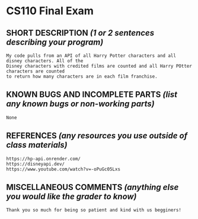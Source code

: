 # CS110 Final Exam

## SHORT DESCRIPTION *(1 or 2 sentences describing your program)*
    My code pulls from an API of all Harry Potter characters and all disney characters. All of the 
    Disney characters with credited films are counted and all Harry POtter characters are counted 
    to return how many characters are in each film franchise.

## KNOWN BUGS AND INCOMPLETE PARTS *(list any known bugs or non-working parts)*
    None

## REFERENCES *(any resources you use outside of class materials)*
    https://hp-api.onrender.com/
    https://disneyapi.dev/
    https://www.youtube.com/watch?v=-oPuGc05Lxs

## MISCELLANEOUS COMMENTS *(anything else you would like the grader to know)*
    Thank you so much for being so patient and kind with us begginers!

